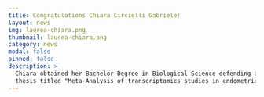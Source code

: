 ```yaml
---
title: Congratulations Chiara Circielli Gabriele!
layout: news
img: laurea-chiara.png
thumbnail: laurea-chiara.png
category: news
modal: false
pinned: false
description: >
  Chiara obtained her Bachelor Degree in Biological Science defending a
  thesis titled "Meta-Analysis of transcriptomics studies in endometriosis: persepctives for therapeutic targets".
---
```

